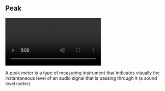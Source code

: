 ## Peak

<div><video src="\docs\examples\resources\peak.mp4" autoplay loop muted title="Peak"></video></div>

A peak meter is a type of measuring instrument that indicates visually the instantaneous level of an audio signal that is passing through it (a sound level meter).
